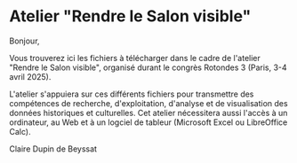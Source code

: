 # Atelier "Rendre le Salon visible"
Bonjour,

Vous trouverez ici les fichiers à télécharger dans le cadre de l'atelier "Rendre le Salon visible", organisé durant le congrès Rotondes 3 (Paris, 3-4 avril 2025).

L'atelier s'appuiera sur ces différents fichiers pour transmettre des compétences de recherche, d'exploitation, d'analyse et de visualisation des données historiques et culturelles.
Cet atelier nécessitera aussi l'accès à un ordinateur, au Web et à un logciel de tableur (Microsoft Excel ou LibreOffice Calc).

Claire Dupin de Beyssat
